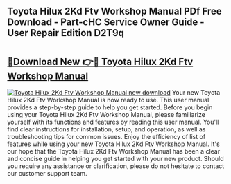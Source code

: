 ## Toyota Hilux 2Kd Ftv Workshop Manual PDf Free Download - Part-cHC Service Owner Guide - User Repair Edition D2T9q

# <h2><a href="http://bc75645.oget.top/?id=Toyota+Hilux+2Kd+Ftv+Workshop+Manual">🔗Download New 👉🔴 Toyota Hilux 2Kd Ftv Workshop Manual</a></h2>

[![Toyota Hilux 2Kd Ftv Workshop Manual new download](https://i.imgur.com/5g1atiW.png)](http://bc75645.oget.top/?id=Toyota+Hilux+2Kd+Ftv+Workshop+Manual)
Your new Toyota Hilux 2Kd Ftv Workshop Manual is now ready to use. This user manual provides a step-by-step guide to help you get started. Before you begin using your Toyota Hilux 2Kd Ftv Workshop Manual, please familiarize yourself with its functions and features by reading this user manual. You'll find clear instructions for installation, setup, and operation, as well as troubleshooting tips for common issues. Enjoy the efficiency of list of features while using your new Toyota Hilux 2Kd Ftv Workshop Manual. It's our hope that the Toyota Hilux 2Kd Ftv Workshop Manual has been a clear and concise guide in helping you get started with your new product. Should you require any assistance or clarification, please do not hesitate to contact our customer support team.
